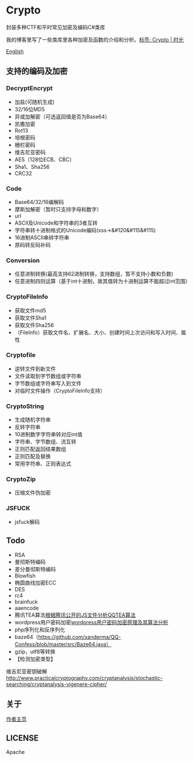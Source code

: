 # Crypto
封装多种CTF和平时常见加密及编码C#类库

我的博客里写了一些类库里各种加密及函数的介绍和分析。[标签: Crypto | 时光](https://willv.cn/tags/Crypto/)

[English](https://github.com/WWILLV/Crypto/blob/master/README-en.md)

## 支持的编码及加密

### DecryptEncrypt
- 加盐(可随机生成)
- 32/16位MD5
- 异或加解密（可选返回值是否为Base64）
- 凯撒加密
- Rot13
- 培根密码
- 栅栏密码
- 维吉尼亚密码
- AES（128位ECB、CBC）
- Sha1、Sha256
- CRC32

### Code
- Base64/32/16编解码
- 摩斯加解密（暂时只支持字母和数字）
- url
- ASCII及Unicode和字符串的3者互转
- 字符串转十进制格式的Unicode编码(xss->&#120&#115&#115)
- 16进制ASCII串转字符串
- 原码转反码补码

### Conversion
- 任意进制转换(最高支持62进制转换，支持数组，暂不支持小数和负数)
- 任意进制四则运算（基于int十进制，故其值转为十进制运算不能超过int范围）

### CryptoFileInfo
- 获取文件md5
- 获取文件Sha1
- 获取文件Sha256
- （FileInfo）获取文件名、扩展名、大小、创建时间上次访问和写入时间、属性

### Cryptofile
- 逆转文件到新文件
- 文件读取到字节数组或字符串
- 字节数组或字符串写入到文件
- 对临时文件操作（CryptoFileInfo支持）

### CryptoString
- 生成随机字符串
- 反转字符串
- 10进制数字字符串转对应int值
- 字符串、字节数组、流互转
- 正则匹配返回结果数组
- 正则匹配及替换
- 常用字符串、正则表达式

### CryptoZip
- 压缩文件伪加密

### JSFUCK
- jsfuck解码


## Todo
- RSA
- 曼彻斯特编码
- 差分曼彻斯特编码
- Blowfish
- 椭圆曲线加密ECC
- DES
- rc4
- brainfuck
- aaencode
- 腾讯TEA算法[根据腾讯公开的JS文件分析QQTEA算法](http://blog.csdn.net/gsls200808/article/details/70837455)
- wordpress用户密码加密[wordpress用户密码加密原理及其算法分析](https://blog.csdn.net/HK_JH/article/details/27368279)
- php序列化和反序列化
- baze64（https://github.com/xanderma/QQ-Confess/blob/master/src/Baze64.java）
- gzip，utf8等转换 
- 【检测加密类型】

维吉尼亚密钥破解  http://www.practicalcryptography.com/cryptanalysis/stochastic-searching/cryptanalysis-vigenere-cipher/ 

## 关于
[作者主页](https://willv.cn)


## LICENSE
Apache